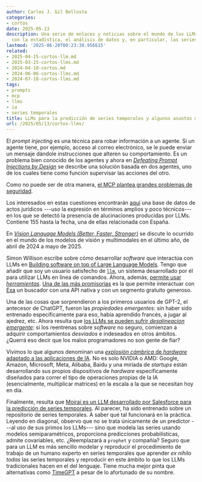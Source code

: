 ```yaml
---
author: Carlos J. Gil Bellosta
categories:
- cortos
date: 2025-05-13
description: Una serie de enlaces y noticias sobre el mundo de los LLMs y su intersección
  con la estadística, el análisis de datos y, en particular, las series temporales.
lastmod: '2025-06-20T00:23:38.956615'
related:
- 2025-04-15-cortos-llm.md
- 2025-03-25-cortos-llms.md
- 2024-04-18-cortos.md
- 2024-06-06-cortos-llms.md
- 2024-07-18-cortos-llms.md
tags:
- prompts
- mcp
- llms
- ia
- series temporales
title: LLMs para la predicción de series temporales y algunos asuntos más
url: /2025/05/13/cortos-llms/
---
```


El _prompt injecting_ es una técnica para robar información a un agente. Si un agente tiene, por ejemplo, acceso al correo electrónico, se le puede enviar un mensaje dándole instrucciones que alteren su comportamiento. Es un problema bien conocido de los agentes y ahora en [_Defeating Prompt Injections by Design_](https://arxiv.org/abs/2503.18813) se describe una solución basada en dos agentes, uno de los cuales tiene como función supervisar las acciones del otro.

Como no puede ser de otra manera, [el MCP plantea grandes problemas de seguridad](https://simonwillison.net/2025/Apr/9/mcp-prompt-injection/).

Los interesados en estas cuestiones encontrarán [aquí](https://www.damiencharlotin.com/hallucinations/) una base de datos de actos jurídicos ---uso la expresión en términos amplios y poco técnicos--- en los que se detectó la presencia de alucinaciones producidas por LLMs. Contiene 155 hasta la fecha, una de ellas relacionada con España.

En [_Vision Language Models (Better, Faster, Stronger)_](https://huggingface.co/blog/vlms-2025)
se discute lo ocurrido en el mundo de los modelos de visión y multimodales en el último año, de abril de 2024 a mayo de 2025.

Simon Willison escribe sobre cómo desarrollar _software_ que interactúa con LLMs en [Building software on top of Large Language Models](https://simonwillison.net/2025/May/15/building-on-llms/). Tengo que añadir que soy un usuario satisfecho de
[`llm`](https://github.com/simonw/llm),
un sistema desarrollado por él para utilizar LLMs en línea de comandos. Ahora, además,
[permite usar _herramientas_](https://simonwillison.net/2025/May/27/llm-tools/#atom-everything).
[Una de las más promisorias](https://github.com/daturkel/llm-tools-exa) es la que permite interactuar con
[Exa](https://exa.ai/)
un buscador con una API nativa y con un segmento gratuito generoso.

Una de las cosas que sorprendieron a los primeros usuarios de GPT-2, el antecesor de ChatGPT, fueron las _propiedades emergentes_: sin haber sido entrenado específicamente para eso, había aprendido francés, a jugar al ajedrez, etc. Ahora resulta que [los LLMs se pueden sufrir _desalineacion emergente_](https://thezvi.wordpress.com/2025/02/28/on-emergent-misalignment/): si los reentrenas sobre _software_ no seguro, comienzan a adquirir comportamientos _desviados_ e indeseados en otros ámbitos. ¿Querrá eso decir que los malos programadores no son gente de fiar?

Vivimos lo que algunos denominan una
[_explosión cámbrica_ de _hardware_ adaptado a las aplicaciones de IA](https://thechipletter.substack.com/p/ai-accelerators-the-cambrian-explosion).
No es solo NVIDIA o AMD: Google, Amazon, Microsoft, Meta, Alibaba, Baidu y una miríada de _startups_ están desarrollando sus propios dispositivos de _hardware_ específicamente diseñados para correr el tipo de operaciones propias de la IA (esencialmente, multiplicar matrices) en la escala a la que se necesitan hoy en día.

Finalmente, resulta que [Moirai es un LLM desarrollado por Salesforce para la predicción de series temporales](https://www.salesforce.com/blog/moirai/). Al parecer, ha sido entrenado sobre un repositorio de series temporales. A saber qué tal funcionará en la práctica. Leyendo en diagonal, observo que no se trata únicamente de un predictor ---al uso de sus primos los LLMs--- sino que modela las series usando modelos semiparamétricos, proporciona predicciones probabilísticas, admite covariables, etc. ¿Reemplazará a `prophet` y compañía? Seguro que para un LLM es más sencillo modelar y reproducir el procedimiento de trabajo de un humano experto en series temporales que aprender _ex nihilo_ _todas_ las series temporales y reproducir en este ámbito lo que los LLMs tradicionales hacen en el del lenguaje. Tiene mucha mejor pinta que alternativas como
[TimeGPT](https://medium.com/@andrepedrinho/from-arima-to-timegpt-a-new-era-in-time-series-prediction-part-i-f65602fead04)
a pesar de lo afortunado de su nombre.